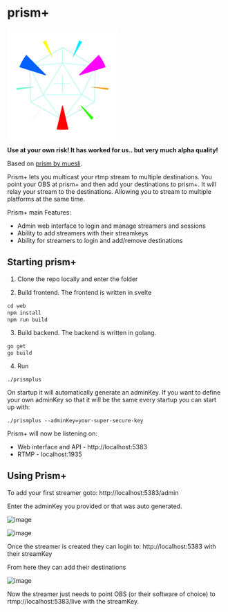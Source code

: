# prism+

![image](web/public/img/PrismPlus_PlatformColorsTrans_256x.png)

**Use at your own risk!  It has worked for us.. but very much alpha quality!**

Based on [prism by muesli](https://github.com/muesli/prism).

Prism+ lets you multicast your rtmp stream to multiple destinations.  You point your OBS at prism+ and then add your destinations to prism+.  It will relay your stream to the destinations. Allowing you to stream to multiple platforms at the same time.

Prism+ main Features:
* Admin web interface to login and manage streamers and sessions
* Ability to add streamers with their streamkeys
* Ability for streamers to login and add/remove destinations

## Starting prism+

1. Clone the repo locally and enter the folder

2. Build frontend.  The frontend is written in svelte

```
cd web
npm install
npm run build
```

3. Build backend.  The backend is written in golang.

```
go get
go build
```

4. Run

```
./prismplus
```

On startup it will automatically generate an adminKey.  If you want to define your own adminKey so that it will be the same every startup you can start up with:

```
./prismplus --adminKey=your-super-secure-key
```

Prism+ will now be listening on:
* Web interface and API - http://localhost:5383
* RTMP - localhost:1935

## Using Prism+

To add your first streamer goto: http://localhost:5383/admin

Enter the adminKey you provided or that was auto generated.

![image](https://user-images.githubusercontent.com/51996/148586547-c424fea1-39a8-4605-9144-66cd08ee9bea.png)

![image](https://user-images.githubusercontent.com/51996/148586748-d23397f1-97ed-4972-a8a4-51f05d821c69.png)

Once the streamer is created they can login to: http://localhost:5383 with their streamKey

From here they can add their destinations

![image](https://user-images.githubusercontent.com/51996/148587000-6c6aa7a3-1361-48a0-9b81-5bc8495e49ae.png)

Now the streamer just needs to point OBS (or their software of choice) to rtmp://localhost:5383/live with the streamKey.
